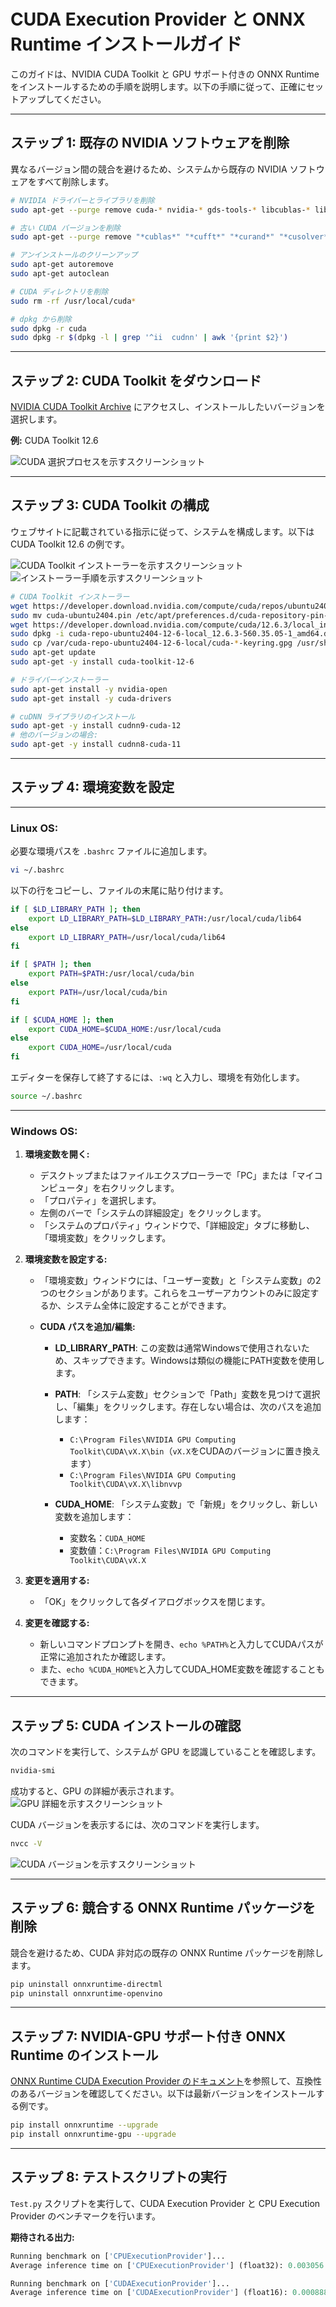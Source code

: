 # CUDA Execution Provider と ONNX Runtime インストールガイド

このガイドは、NVIDIA CUDA Toolkit と GPU サポート付きの ONNX Runtime をインストールするための手順を説明します。以下の手順に従って、正確にセットアップしてください。

---

## ステップ 1: 既存の NVIDIA ソフトウェアを削除

異なるバージョン間の競合を避けるため、システムから既存の NVIDIA ソフトウェアをすべて削除します。

```bash
# NVIDIA ドライバーとライブラリを削除
sudo apt-get --purge remove cuda-* nvidia-* gds-tools-* libcublas-* libcufft-* libcufile-* libcurand-* libcusolver-* libcusparse-* libnpp-* libnvidia-* libnvjitlink-* libnvjpeg-* nsight* nvidia-* libnvidia-* libcudnn7* libcudnn8* libcudnn9*

# 古い CUDA バージョンを削除
sudo apt-get --purge remove "*cublas*" "*cufft*" "*curand*" "*cusolver*" "*cusparse*" "*npp*" "*nvjpeg*" "cuda*" "nsight*"

# アンインストールのクリーンアップ
sudo apt-get autoremove
sudo apt-get autoclean

# CUDA ディレクトリを削除
sudo rm -rf /usr/local/cuda*

# dpkg から削除
sudo dpkg -r cuda
sudo dpkg -r $(dpkg -l | grep '^ii  cudnn' | awk '{print $2}')
```

---

## ステップ 2: CUDA Toolkit をダウンロード

[NVIDIA CUDA Toolkit Archive](https://developer.nvidia.com/cuda-toolkit-archive) にアクセスし、インストールしたいバージョンを選択します。

**例:** CUDA Toolkit 12.6

![CUDA 選択プロセスを示すスクリーンショット](https://github.com/DakeQQ/Tutorial-ONNX-Runtime-Execution-Providers/blob/main/screenshots/Screenshot%20from%202025-01-11%2012-02-42.png)

---

## ステップ 3: CUDA Toolkit の構成

ウェブサイトに記載されている指示に従って、システムを構成します。以下は CUDA Toolkit 12.6 の例です。

![CUDA Toolkit インストーラーを示すスクリーンショット](https://github.com/DakeQQ/Tutorial-ONNX-Runtime-Execution-Providers/blob/main/screenshots/Screenshot%20from%202025-01-11%2012-03-17.png)
![インストーラー手順を示すスクリーンショット](https://github.com/DakeQQ/Tutorial-ONNX-Runtime-Execution-Providers/blob/main/screenshots/Screenshot%20from%202025-01-11%2012-03-35.png)

```bash
# CUDA Toolkit インストーラー
wget https://developer.download.nvidia.com/compute/cuda/repos/ubuntu2404/x86_64/cuda-ubuntu2404.pin
sudo mv cuda-ubuntu2404.pin /etc/apt/preferences.d/cuda-repository-pin-600
wget https://developer.download.nvidia.com/compute/cuda/12.6.3/local_installers/cuda-repo-ubuntu2404-12-6-local_12.6.3-560.35.05-1_amd64.deb
sudo dpkg -i cuda-repo-ubuntu2404-12-6-local_12.6.3-560.35.05-1_amd64.deb
sudo cp /var/cuda-repo-ubuntu2404-12-6-local/cuda-*-keyring.gpg /usr/share/keyrings/
sudo apt-get update
sudo apt-get -y install cuda-toolkit-12-6

# ドライバーインストーラー
sudo apt-get install -y nvidia-open
sudo apt-get install -y cuda-drivers

# cuDNN ライブラリのインストール
sudo apt-get -y install cudnn9-cuda-12
# 他のバージョンの場合:
sudo apt-get -y install cudnn8-cuda-11
```

---

## ステップ 4: 環境変数を設定
---
### Linux OS: ###
必要な環境パスを `.bashrc` ファイルに追加します。

```bash
vi ~/.bashrc
```

以下の行をコピーし、ファイルの末尾に貼り付けます。

```bash
if [ $LD_LIBRARY_PATH ]; then
    export LD_LIBRARY_PATH=$LD_LIBRARY_PATH:/usr/local/cuda/lib64
else
    export LD_LIBRARY_PATH=/usr/local/cuda/lib64
fi

if [ $PATH ]; then
    export PATH=$PATH:/usr/local/cuda/bin
else
    export PATH=/usr/local/cuda/bin
fi

if [ $CUDA_HOME ]; then
    export CUDA_HOME=$CUDA_HOME:/usr/local/cuda
else
    export CUDA_HOME=/usr/local/cuda
fi
```

エディターを保存して終了するには、`:wq` と入力し、環境を有効化します。

```bash
source ~/.bashrc
```
---
### Windows OS: ###

1. **環境変数を開く:**
   - デスクトップまたはファイルエクスプローラーで「PC」または「マイコンピュータ」を右クリックします。
   - 「プロパティ」を選択します。
   - 左側のバーで「システムの詳細設定」をクリックします。
   - 「システムのプロパティ」ウィンドウで、「詳細設定」タブに移動し、「環境変数」をクリックします。

2. **環境変数を設定する:**
   - 「環境変数」ウィンドウには、「ユーザー変数」と「システム変数」の2つのセクションがあります。これらをユーザーアカウントのみに設定するか、システム全体に設定することができます。
   
   - **CUDA パスを追加/編集:**
     - **LD_LIBRARY_PATH**: この変数は通常Windowsで使用されないため、スキップできます。Windowsは類似の機能にPATH変数を使用します。
     
     - **PATH**: 「システム変数」セクションで「Path」変数を見つけて選択し、「編集」をクリックします。存在しない場合は、次のパスを追加します：
       - `C:\Program Files\NVIDIA GPU Computing Toolkit\CUDA\vX.X\bin`（`vX.X`をCUDAのバージョンに置き換えます）
       - `C:\Program Files\NVIDIA GPU Computing Toolkit\CUDA\vX.X\libnvvp`
     
     - **CUDA_HOME**: 「システム変数」で「新規」をクリックし、新しい変数を追加します：
       - 変数名：`CUDA_HOME`
       - 変数値：`C:\Program Files\NVIDIA GPU Computing Toolkit\CUDA\vX.X`

3. **変更を適用する:**
   - 「OK」をクリックして各ダイアログボックスを閉じます。

4. **変更を確認する:**
   - 新しいコマンドプロンプトを開き、`echo %PATH%`と入力してCUDAパスが正常に追加されたか確認します。
   - また、`echo %CUDA_HOME%`と入力してCUDA_HOME変数を確認することもできます。

---

## ステップ 5: CUDA インストールの確認

次のコマンドを実行して、システムが GPU を認識していることを確認します。

```bash
nvidia-smi
```

成功すると、GPU の詳細が表示されます。
![GPU 詳細を示すスクリーンショット](https://github.com/DakeQQ/Tutorial-ONNX-Runtime-Execution-Providers/blob/main/screenshots/Screenshot%20from%202025-01-11%2012-27-47.png)

CUDA バージョンを表示するには、次のコマンドを実行します。

```bash
nvcc -V
```

![CUDA バージョンを示すスクリーンショット](https://github.com/DakeQQ/Tutorial-ONNX-Runtime-Execution-Providers/blob/main/screenshots/Screenshot%20from%202025-01-11%2012-27-26.png)

---

## ステップ 6: 競合する ONNX Runtime パッケージを削除

競合を避けるため、CUDA 非対応の既存の ONNX Runtime パッケージを削除します。

```bash
pip uninstall onnxruntime-directml
pip uninstall onnxruntime-openvino
```

---

## ステップ 7: NVIDIA-GPU サポート付き ONNX Runtime のインストール

[ONNX Runtime CUDA Execution Provider のドキュメント](https://onnxruntime.ai/docs/execution-providers/CUDA-ExecutionProvider.html)を参照して、互換性のあるバージョンを確認してください。以下は最新バージョンをインストールする例です。

```bash
pip install onnxruntime --upgrade
pip install onnxruntime-gpu --upgrade
```

---

## ステップ 8: テストスクリプトの実行

`Test.py` スクリプトを実行して、CUDA Execution Provider と CPU Execution Provider のベンチマークを行います。

**期待される出力:**

```python
Running benchmark on ['CPUExecutionProvider']...
Average inference time on ['CPUExecutionProvider'] (float32): 0.003056 seconds per batch

Running benchmark on ['CUDAExecutionProvider']...
Average inference time on ['CUDAExecutionProvider'] (float16): 0.000888 seconds per batch
```


